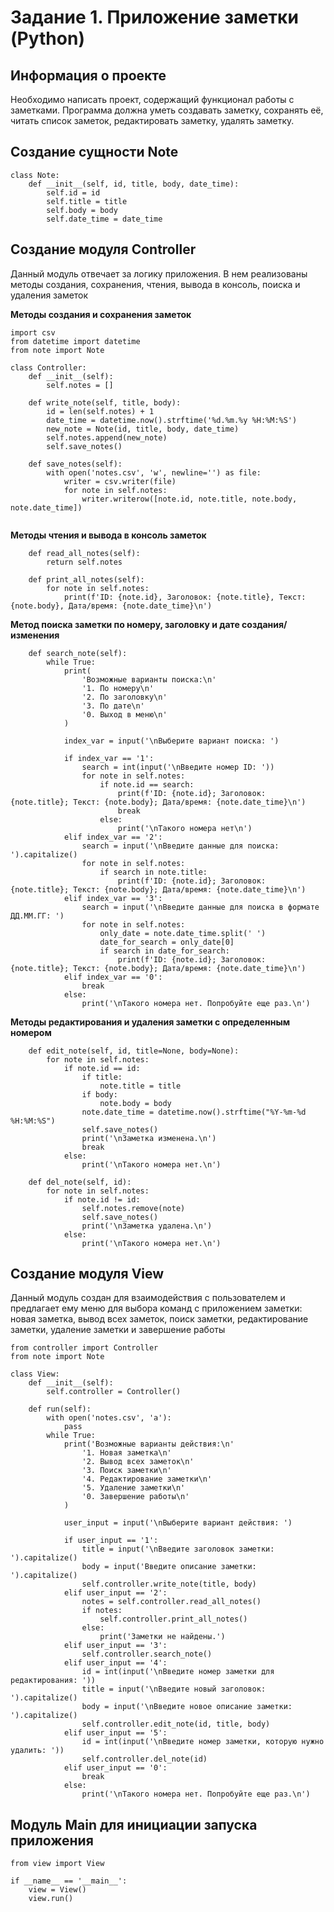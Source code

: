 # Задание 1. Приложение заметки (Python)
## Информация о проекте
Необходимо написать проект, содержащий функционал работы с заметками.
Программа должна уметь создавать заметку, сохранять её, читать список
заметок, редактировать заметку, удалять заметку.

## Создание сущности **Note**
```
class Note:
    def __init__(self, id, title, body, date_time):
        self.id = id
        self.title = title
        self.body = body
        self.date_time = date_time
```

## Создание модуля Controller
Данный модуль отвечает за логику приложения. В нем реализованы методы создания, сохранения, чтения, вывода в консоль, поиска и удаления заметок

**Методы создания и сохранения заметок**
```
import csv
from datetime import datetime
from note import Note

class Controller:
    def __init__(self):
        self.notes = []
        
    def write_note(self, title, body):
        id = len(self.notes) + 1
        date_time = datetime.now().strftime('%d.%m.%y %H:%M:%S')
        new_note = Note(id, title, body, date_time)
        self.notes.append(new_note)
        self.save_notes()
        
    def save_notes(self):
        with open('notes.csv', 'w', newline='') as file:
            writer = csv.writer(file)
            for note in self.notes:
                writer.writerow([note.id, note.title, note.body, note.date_time])
            
```
**Методы чтения и вывода в консоль заметок**
```
    def read_all_notes(self):
        return self.notes

    def print_all_notes(self):
        for note in self.notes:
            print(f'ID: {note.id}, Заголовок: {note.title}, Текст: {note.body}, Дата/время: {note.date_time}\n')
```
**Метод поиска заметки по номеру, заголовку и дате создания/изменения**
```
    def search_note(self):
        while True:
            print(
                'Возможные варианты поиска:\n'
                '1. По номеру\n'
                '2. По заголовку\n'
                '3. По дате\n'
                '0. Выход в меню\n'
            )

            index_var = input('\nВыберите вариант поиска: ')
            
            if index_var == '1':
                search = int(input('\nВведите номер ID: '))
                for note in self.notes:
                    if note.id == search:
                        print(f'ID: {note.id}; Заголовок: {note.title}; Текст: {note.body}; Дата/время: {note.date_time}\n')
                        break
                    else:
                        print('\nТакого номера нет\n')
            elif index_var == '2':
                search = input('\nВведите данные для поиска: ').capitalize()
                for note in self.notes:
                    if search in note.title:
                        print(f'ID: {note.id}; Заголовок: {note.title}; Текст: {note.body}; Дата/время: {note.date_time}\n')    
            elif index_var == '3':
                search = input('\nВведите данные для поиска в формате ДД.ММ.ГГ: ')
                for note in self.notes:
                    only_date = note.date_time.split(' ')
                    date_for_search = only_date[0]
                    if search in date_for_search:
                        print(f'ID: {note.id}; Заголовок: {note.title}; Текст: {note.body}; Дата/время: {note.date_time}\n')
            elif index_var == '0': 
                break
            else:
                print('\nТакого номера нет. Попробуйте еще раз.\n')
```
**Методы редактирования и удаления заметки с определенным номером**
```    
    def edit_note(self, id, title=None, body=None):
        for note in self.notes:
            if note.id == id:
                if title:
                    note.title = title
                if body:
                    note.body = body
                note.date_time = datetime.now().strftime("%Y-%m-%d %H:%M:%S")
                self.save_notes()
                print('\nЗаметка изменена.\n')
                break
            else:
                print('\nТакого номера нет.\n')  
                
    def del_note(self, id):
        for note in self.notes:
            if note.id != id:
                self.notes.remove(note)
                self.save_notes()
                print('\nЗаметка удалена.\n')
            else:
                print('\nТакого номера нет.\n')
```
## Создание модуля View
Данный модуль создан для взаимодействия с пользователем и предлагает ему меню для выбора команд с приложением заметки: новая заметка, вывод всех заметок, поиск заметки, редактирование заметки, удаление заметки и завершение работы 
```
from controller import Controller
from note import Note

class View:
    def __init__(self):
        self.controller = Controller()
        
    def run(self):
        with open('notes.csv', 'a'):
            pass
        while True:
            print('Возможные варианты действия:\n'
                '1. Новая заметка\n'
                '2. Вывод всех заметок\n'
                '3. Поиск заметки\n'
                '4. Редактирование заметки\n'
                '5. Удаление заметки\n'
                '0. Завершение работы\n'
            )

            user_input = input('\nВыберите вариант действия: ')
            
            if user_input == '1':
                title = input('\nВведите заголовок заметки: ').capitalize()
                body = input('Введите описание заметки: ').capitalize()
                self.controller.write_note(title, body)
            elif user_input == '2':
                notes = self.controller.read_all_notes()
                if notes:
                    self.controller.print_all_notes()
                else:
                    print('Заметки не найдены.')
            elif user_input == '3':
                self.controller.search_note()
            elif user_input == '4':
                id = int(input('\nВведите номер заметки для редактирования: '))
                title = input('\nВведите новый заголовок: ').capitalize()
                body = input('\nВведите новое описание заметки: ').capitalize()
                self.controller.edit_note(id, title, body)
            elif user_input == '5':
                id = int(input('\nВведите номер заметки, которую нужно удалить: '))
                self.controller.del_note(id)
            elif user_input == '0':
                break
            else:
                print('\nТакого номера нет. Попробуйте еще раз.\n')
```
## Модуль Main для инициации запуска приложения 
```
from view import View

if __name__ == '__main__':
    view = View()
    view.run()
```